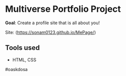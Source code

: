 # Multiverse Portfolio Project 

**Goal**: Create a profile site that is all about you!

Site: (https://sonam0123.github.io/MePage/)

## Tools used 
* HTML, CSS

#oaskdosa